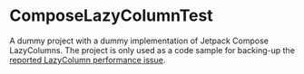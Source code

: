 # ComposeLazyColumnTest

A dummy project with a dummy implementation of Jetpack Compose LazyColumns. The project is only used as a code sample for backing-up the [reported LazyColumn performance issue](https://issuetracker.google.com/issues/225186413).

